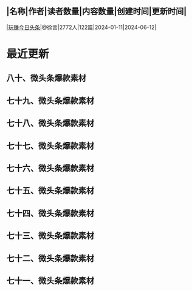 |名称|作者|读者数量|内容数量|创建时间|更新时间|
---
|[玩赚今日头条](https://xiaobot.net/p/xuyansuitan?refer=0b133df9-27dc-423b-8101-639049001c13)|@徐言|2772人|122篇|2024-01-11|2024-06-12|

# 最近更新
## 八十、微头条爆款素材

## 七十九、微头条爆款素材

## 七十八、微头条爆款素材

## 七十七、微头条爆款素材

## 七十六、微头条爆款素材

## 七十五、微头条爆款素材

## 七十四、微头条爆款素材

## 七十三、微头条爆款素材

## 七十二、微头条爆款素材

## 七十一、微头条爆款素材


